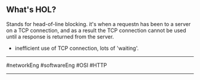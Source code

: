 
## What's HOL?
Stands for head-of-line blocking. it's when a requestn has been to a server on a TCP connection, and as a result the TCP connection cannot be used until a response is returned from the server. 
- inefficient use of TCP connection, lots of 'waiting'.


---

#networkEng #softwareEng #OSI #HTTP

---